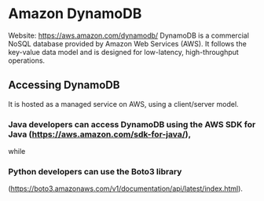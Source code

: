 # Amazon DynamoDB
Website: https://aws.amazon.com/dynamodb/
DynamoDB is a commercial NoSQL database provided by Amazon Web Services (AWS). It follows the key-value data model 
and is designed for low-latency, high-throughput operations. 

## Accessing DynamoDB
It is hosted as a managed service on AWS, using a 
client/server model. 

### Java developers can access DynamoDB using the AWS SDK for Java (https://aws.amazon.com/sdk-for-java/), 
while 

### Python developers can use the Boto3 library 
(https://boto3.amazonaws.com/v1/documentation/api/latest/index.html).

